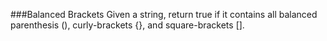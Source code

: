 ###Balanced Brackets
Given a string, return true if it contains all balanced parenthesis (), curly-brackets {}, and square-brackets [].
